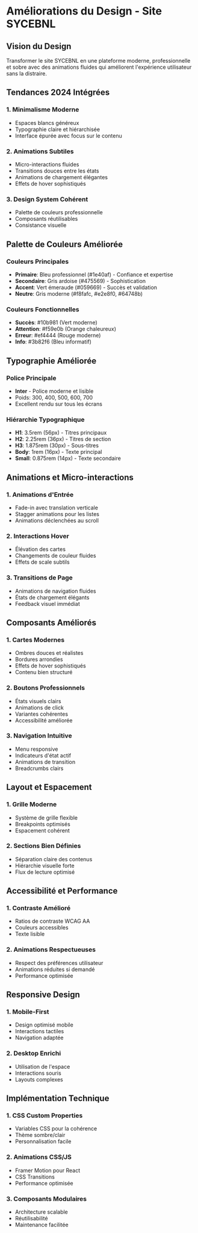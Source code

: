 # Améliorations du Design - Site SYCEBNL

## Vision du Design

Transformer le site SYCEBNL en une plateforme moderne, professionnelle et sobre avec des animations fluides qui améliorent l'expérience utilisateur sans la distraire.

## Tendances 2024 Intégrées

### 1. Minimalisme Moderne
- Espaces blancs généreux
- Typographie claire et hiérarchisée
- Interface épurée avec focus sur le contenu

### 2. Animations Subtiles
- Micro-interactions fluides
- Transitions douces entre les états
- Animations de chargement élégantes
- Effets de hover sophistiqués

### 3. Design System Cohérent
- Palette de couleurs professionnelle
- Composants réutilisables
- Consistance visuelle

## Palette de Couleurs Améliorée

### Couleurs Principales
- **Primaire**: Bleu professionnel (#1e40af) - Confiance et expertise
- **Secondaire**: Gris ardoise (#475569) - Sophistication
- **Accent**: Vert émeraude (#059669) - Succès et validation
- **Neutre**: Gris moderne (#f8fafc, #e2e8f0, #64748b)

### Couleurs Fonctionnelles
- **Succès**: #10b981 (Vert moderne)
- **Attention**: #f59e0b (Orange chaleureux)
- **Erreur**: #ef4444 (Rouge moderne)
- **Info**: #3b82f6 (Bleu informatif)

## Typographie Améliorée

### Police Principale
- **Inter** - Police moderne et lisible
- Poids: 300, 400, 500, 600, 700
- Excellent rendu sur tous les écrans

### Hiérarchie Typographique
- **H1**: 3.5rem (56px) - Titres principaux
- **H2**: 2.25rem (36px) - Titres de section
- **H3**: 1.875rem (30px) - Sous-titres
- **Body**: 1rem (16px) - Texte principal
- **Small**: 0.875rem (14px) - Texte secondaire

## Animations et Micro-interactions

### 1. Animations d'Entrée
- Fade-in avec translation verticale
- Stagger animations pour les listes
- Animations déclenchées au scroll

### 2. Interactions Hover
- Élévation des cartes
- Changements de couleur fluides
- Effets de scale subtils

### 3. Transitions de Page
- Animations de navigation fluides
- États de chargement élégants
- Feedback visuel immédiat

## Composants Améliorés

### 1. Cartes Modernes
- Ombres douces et réalistes
- Bordures arrondies
- Effets de hover sophistiqués
- Contenu bien structuré

### 2. Boutons Professionnels
- États visuels clairs
- Animations de click
- Variantes cohérentes
- Accessibilité améliorée

### 3. Navigation Intuitive
- Menu responsive
- Indicateurs d'état actif
- Animations de transition
- Breadcrumbs clairs

## Layout et Espacement

### 1. Grille Moderne
- Système de grille flexible
- Breakpoints optimisés
- Espacement cohérent

### 2. Sections Bien Définies
- Séparation claire des contenus
- Hiérarchie visuelle forte
- Flux de lecture optimisé

## Accessibilité et Performance

### 1. Contraste Amélioré
- Ratios de contraste WCAG AA
- Couleurs accessibles
- Texte lisible

### 2. Animations Respectueuses
- Respect des préférences utilisateur
- Animations réduites si demandé
- Performance optimisée

## Responsive Design

### 1. Mobile-First
- Design optimisé mobile
- Interactions tactiles
- Navigation adaptée

### 2. Desktop Enrichi
- Utilisation de l'espace
- Interactions souris
- Layouts complexes

## Implémentation Technique

### 1. CSS Custom Properties
- Variables CSS pour la cohérence
- Thème sombre/clair
- Personnalisation facile

### 2. Animations CSS/JS
- Framer Motion pour React
- CSS Transitions
- Performance optimisée

### 3. Composants Modulaires
- Architecture scalable
- Réutilisabilité
- Maintenance facilitée

